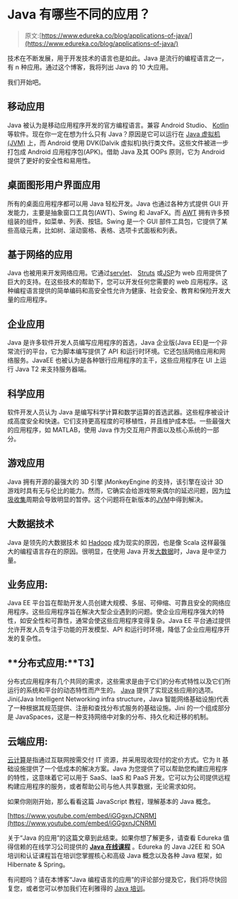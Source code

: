 # Java 有哪些不同的应用？

> 原文:[https://www.edureka.co/blog/applications-of-java/](https://www.edureka.co/blog/applications-of-java/)

技术在不断发展，用于开发技术的语言也是如此。Java 是流行的编程语言之一，有 n 种应用。通过这个博客，我将列出 Java 的 10 大应用。

我们开始吧。

## **移动应用**

Java 被认为是移动应用程序开发的官方编程语言。兼容 Android Studio、 [Kotlin](https://www.edureka.co/blog/what-is-kotlin/) 等软件。现在你一定在想为什么只有 Java？原因是它可以运行在 [Java 虚拟机(JVM)](https://www.edureka.co/blog/java-virtual-machine/) 上，而 Android 使用 DVK(Dalvik 虚拟机)执行类文件。这些文件被进一步打包成 Android 应用程序包(APK)。借助 Java 及其 OOPs 原则，它为 Android 提供了更好的安全性和易用性。

## **桌面图形用户界面应用**

所有的桌面应用程序都可以用 Java 轻松开发。Java 也通过各种方式提供 GUI 开发能力，主要是抽象窗口工具包(AWT)、Swing 和 JavaFX。而 [AWT](https://www.edureka.co/blog/java-awt-tutorial/) 拥有许多预组装的组件，如菜单、列表、按钮。Swing 是一个 GUI 部件工具包，它提供了某些高级元素，比如树、滚动窗格、表格、选项卡式面板和列表。

## **基于网络的应用**

Java 也被用来开发网络应用。它通过[servlet](https://www.edureka.co/blog/java-servlets)、 [Struts](https://www.edureka.co/blog/struts-2-tutorial/) 或[JSP](https://www.edureka.co/blog/jsp-in-java/)为 web 应用提供了巨大的支持。在这些技术的帮助下，您可以开发任何您需要的 web 应用程序。这种编程语言提供的简单编码和高安全性允许为健康、社会安全、教育和保险开发大量的应用程序。

## **企业应用**

Java 是许多软件开发人员编写应用程序的首选，Java 企业版(Java EE)是一个非常流行的平台，它为脚本编写提供了 API 和运行时环境。它还包括网络应用和网络服务。JavaEE 也被认为是各种银行应用程序的主干，这些应用程序在 UI 上运行 Java T2 来支持服务器端。

## **科学应用**

软件开发人员认为 Java 是编写科学计算和数学运算的首选武器。这些程序被设计成高度安全和快速。它们支持更高程度的可移植性，并且维护成本低。一些最强大的应用程序，如 MATLAB，使用 Java 作为交互用户界面以及核心系统的一部分。

## **游戏应用**

Java 拥有开源的最强大的 3D 引擎 jMonkeyEngine 的支持，该引擎在设计 3D 游戏时具有无与伦比的能力。然而，它确实会给游戏带来偶尔的延迟问题，因为[垃圾收集](https://www.edureka.co/blog/garbage-collection-in-java/)周期会导致明显的暂停。这个问题将在新版本的[JVM](https://www.edureka.co/blog/java-virtual-machine/)中得到解决。

## **大数据技术**

Java 是领先的大数据技术 如 [Hadoop](https://www.edureka.co/blog/videos/hadoop-tutorial/) 成为现实的原因，也是像 Scala 这样最强大的编程语言存在的原因。很明显，在使用 Java 开发[大数据](https://www.edureka.co/blog/big-data-infographics/)时，Java 是中坚力量。

## **业务应用:**

Java EE 平台旨在帮助开发人员创建大规模、多层、可伸缩、可靠且安全的网络应用程序。这些应用程序旨在解决大型企业遇到的问题。使企业应用程序强大的特性，如安全性和可靠性，通常会使这些应用程序变得复杂。Java EE 平台通过提供允许开发人员专注于功能的开发模型、API 和运行时环境，降低了企业应用程序开发的复杂性。

## **分布式应用:**T3】

分布式应用程序有几个共同的需求，这些需求是由于它们的分布式特性以及它们所运行的系统和平台的动态特性而产生的。 [Java](https://www.edureka.co/blog/what-is-java/) 提供了实现这些应用的选项。Jini(Java Intelligent Networking infra structure，Java 智能网络基础设施)代表了一种根据其规范提供、注册和查找分布式服务的基础设施。Jini 的一个组成部分是 JavaSpaces，这是一种支持网络中对象的分布、持久化和迁移的机制。

## **云端应用:**

[云计算](https://www.edureka.co/blog/videos/what-is-cloud-computing/)是指通过互联网按需交付 IT 资源，并采用现收现付的定价方式。它为 It 基础设施提供了一个低成本的解决方案。Java 为您提供了可以帮助您构建应用程序的特性，这意味着它可以用于 SaaS、IaaS 和 PaaS 开发。它可以为公司提供远程构建应用程序的服务，或者帮助公司与他人共享数据，无论需求如何。

如果你刚刚开始，那么看看这篇 JavaScript 教程，理解基本的 Java 概念。

[https://www.youtube.com/embed/iGGgxnJCNRM](https://www.youtube.com/embed/iGGgxnJCNRM)

关于“Java 的应用”的这篇文章到此结束。如果你想了解更多，请查看 Edureka 值得信赖的在线学习公司提供的 [**Java 在线课程**](https://www.edureka.co/java-j2ee-training-course) 。Edureka 的 Java J2EE 和 SOA 培训和认证课程旨在培训您掌握核心和高级 Java 概念以及各种 Java 框架，如 Hibernate & Spring。

有问题吗？请在本博客“Java 编程语言的应用”的评论部分提及它，我们将尽快回复您，或者您可以参加我们在利雅得的 [Java 培训](https://www.edureka.co/java-j2ee-training-course-riyadh)。